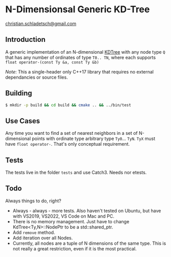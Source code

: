 # N-Dimensionsal Generic KD-Tree

christian.schladetsch@gmail.com

## Introduction

A generic implementation of an N-dimensional [KDTree](https://en.wikipedia.org/wiki/K-d_tree) with any node type `Q` that has any number of ordinates of type `T0.. TN`, where each supports `float operator-(const Ty &a, const Ty &b)`

*Note*: This a single-header only C++17 library that requires no external dependancies or source files.

## Building

```bash
$ mkdir -p build && cd build && cmake .. && ../bin/test
```

## Use Cases

Any time you want to find a set of nearest neighbors in a set of N-dimensional points with ordinate type arbitrary type `Ty0`... `TyN`. `TyX` must have `float operator-`. That's only conceptual requirement.

## Tests

The tests live in the folder `tests` and use Catch3. Needs nor etests.

## Todo

Always things to do, right?

* Always - always - more tests. Also haven't tested on Ubuntu, but have with VS2019, VS2022, VS Code on Mac and PC.
* There is no memory management. Just have to change KdTree<Ty,N>::NodePtr to be a std::shared_ptr<Node>.
* Add `remove` method.
* Add iteration over all Nodes.
* Currently, all nodes are a tuple of N dimensions of the same type. This is not really a great restriction, even if it is the most practical.
